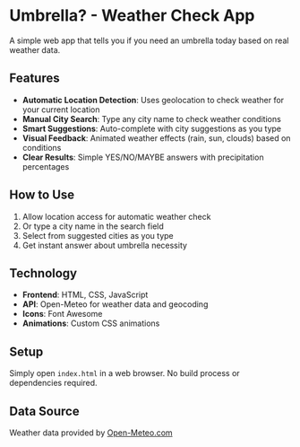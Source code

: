# Umbrella? - Weather Check App

A simple web app that tells you if you need an umbrella today based on real weather data.

## Features

- **Automatic Location Detection**: Uses geolocation to check weather for your current location
- **Manual City Search**: Type any city name to check weather conditions
- **Smart Suggestions**: Auto-complete with city suggestions as you type
- **Visual Feedback**: Animated weather effects (rain, sun, clouds) based on conditions
- **Clear Results**: Simple YES/NO/MAYBE answers with precipitation percentages

## How to Use

1. Allow location access for automatic weather check
2. Or type a city name in the search field
3. Select from suggested cities as you type
4. Get instant answer about umbrella necessity

## Technology

- **Frontend**: HTML, CSS, JavaScript
- **API**: Open-Meteo for weather data and geocoding
- **Icons**: Font Awesome
- **Animations**: Custom CSS animations

## Setup

Simply open `index.html` in a web browser. No build process or dependencies required.

## Data Source

Weather data provided by [Open-Meteo.com](https://open-meteo.com/)
